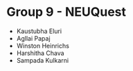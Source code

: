 # Group 9 - NEUQuest

- Kaustubha Eluri
- Agllai Papaj
- Winston Heinrichs
- Harshitha Chava
- Sampada Kulkarni

